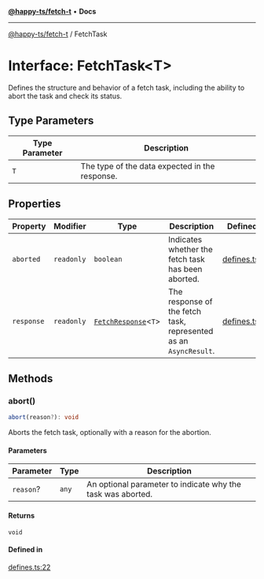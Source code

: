 [**@happy-ts/fetch-t**](../README.md) • **Docs**

***

[@happy-ts/fetch-t](../README.md) / FetchTask

# Interface: FetchTask\<T\>

Defines the structure and behavior of a fetch task, including the ability to abort the task and check its status.

## Type Parameters

| Type Parameter | Description |
| ------ | ------ |
| `T` | The type of the data expected in the response. |

## Properties

| Property | Modifier | Type | Description | Defined in |
| ------ | ------ | ------ | ------ | ------ |
| `aborted` | `readonly` | `boolean` | Indicates whether the fetch task has been aborted. | [defines.ts:27](https://github.com/JiangJie/fetch-t/blob/d90c4d8dc6d5e11996ad3e2f1da5b1c12e4b5058/src/fetch/defines.ts#L27) |
| `response` | `readonly` | [`FetchResponse`](../type-aliases/FetchResponse.md)\<`T`\> | The response of the fetch task, represented as an `AsyncResult`. | [defines.ts:32](https://github.com/JiangJie/fetch-t/blob/d90c4d8dc6d5e11996ad3e2f1da5b1c12e4b5058/src/fetch/defines.ts#L32) |

## Methods

### abort()

```ts
abort(reason?): void
```

Aborts the fetch task, optionally with a reason for the abortion.

#### Parameters

| Parameter | Type | Description |
| ------ | ------ | ------ |
| `reason`? | `any` | An optional parameter to indicate why the task was aborted. |

#### Returns

`void`

#### Defined in

[defines.ts:22](https://github.com/JiangJie/fetch-t/blob/d90c4d8dc6d5e11996ad3e2f1da5b1c12e4b5058/src/fetch/defines.ts#L22)
